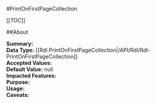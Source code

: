 #PrintOnFirstPageCollection

[[_TOC_]]

##About

**Summary:**   
**Data Type:** [[Rdl.PrintOnFirstPageCollection|/API/Rdl/Rdl-PrintOnFirstPageCollection]]  
**Accepted Values:**   
**Default Value:** null  
**Impacted Features:**   
**Purpose:**   
**Usage:**   
**Caveats:**   

